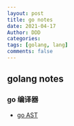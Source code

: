 ```yaml
---
layout: post
title: go notes
date: 2021-04-17
Author: DDD
categories:
tags: [golang, lang]
comments: false
---
```


## golang notes
### go 编译器
- [go AST](goAst)

